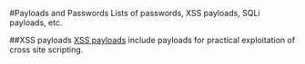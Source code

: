 #Payloads and Passwords
Lists of passwords, XSS payloads, SQLi payloads, etc.

##XSS payloads
[XSS payloads](https://github.com/nettitude/xss_payloads) include payloads for practical exploitation of cross site scripting.